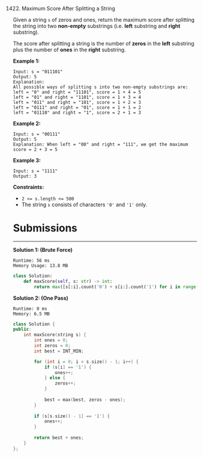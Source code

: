 1422. Maximum Score After Splitting a String

Given a string `s` of zeros and ones, return the maximum score after splitting the string into two **non-empty** substrings (i.e. **left** substring and **right** substring).

The score after splitting a string is the number of **zeros** in the **left** substring plus the number of **ones** in the **right** substring.

 

**Example 1:**
```
Input: s = "011101"
Output: 5 
Explanation: 
All possible ways of splitting s into two non-empty substrings are:
left = "0" and right = "11101", score = 1 + 4 = 5 
left = "01" and right = "1101", score = 1 + 3 = 4 
left = "011" and right = "101", score = 1 + 2 = 3 
left = "0111" and right = "01", score = 1 + 1 = 2 
left = "01110" and right = "1", score = 2 + 1 = 3
```

**Example 2:**
```
Input: s = "00111"
Output: 5
Explanation: When left = "00" and right = "111", we get the maximum score = 2 + 3 = 5
```

**Example 3:**
```
Input: s = "1111"
Output: 3
```

**Constraints:**

* `2 <= s.length <= 500`
* The string `s` consists of characters `'0'` and `'1'` only.

# Submissions
---
**Solution 1: (Brute Force)**
```
Runtime: 56 ms
Memory Usage: 13.8 MB
```
```python
class Solution:
    def maxScore(self, s: str) -> int:
        return max([s[:i].count('0') + s[i:].count('1') for i in range(1, len(s))])
```

**Solution 2: (One Pass)**
```
Runtime: 0 ms
Memory: 6.5 MB
```
```c++
class Solution {
public:
    int maxScore(string s) {
        int ones = 0;
        int zeros = 0;
        int best = INT_MIN;

        for (int i = 0; i < s.size() - 1; i++) {
            if (s[i] == '1') {
                ones++;
            } else {
                zeros++;
            }
            
            best = max(best, zeros - ones);
        }
        
        if (s[s.size() - 1] == '1') {
            ones++;
        }
        
        return best + ones;
    }
};
```
